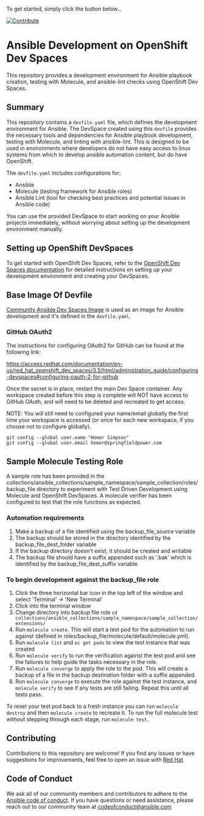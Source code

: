 To get started, simply click the button below...

[![Contribute](https://www.eclipse.org/che/contribute.svg)](https://workspaces.openshift.com/f?url=https://github.com/redhat-developer-demos/ansible-devspaces-demo)

# Ansible Development on OpenShift Dev Spaces

This repository provides a development environment for Ansible playbook creation, testing with Molecule, and ansible-lint checks using OpenShift Dev Spaces.

## Summary

This repository contains a `devfile.yaml` file, which defines the development environment for Ansible. The DevSpace created using this `devfile` provides the necessary tools and dependencies for Ansible playbook development, testing with Molecule, and linting with ansible-lint. This is designed to be used in environments where developers do not have easy access to linux systems from which to develop ansible automation content, but do have OpenShift.

The `devfile.yaml` includes configurations for:

- Ansible
- Molecule (testing framework for Ansible roles)
- Ansible Lint (tool for checking best practices and potential issues in Ansible code)

You can use the provided DevSpace to start working on your Ansible projects immediately, without worrying about setting up the development environment manually.

## Setting up OpenShift DevSpaces

To get started with OpenShift Dev Spaces, refer to the [OpenShift Dev Spaces documentation](https://access.redhat.com/documentation/en-us/red_hat_openshift_dev_spaces/3.5/html/administration_guide/index) for detailed instructions on setting up your development environment and creating your DevSpaces.

## Base Image Of Devfile

[Community Ansible Dev Spaces Image](https://github.com/ansible/community-ansible-devspaces-image) is used as an image for Ansible development and it's defined in the `devfile.yaml`.

### GitHub OAuth2

The instructions for configuring OAuth2 for GitHub can be found at the following link:

https://access.redhat.com/documentation/en-us/red_hat_openshift_dev_spaces/3.5/html/administration_guide/configuring-devspaces#configuring-oauth-2-for-github

Once the secret is in place, restart the main Dev Space container. Any workspace created before this step is complete will NOT have access to GitHub OAuth, and will need to be deleted and recreated to get access.

NOTE: You will still need to configured your name/email globally the first time your workspace is accessed (or once for each new workspace, if you choose not to configure globally).

```
git config --global user.name "Homer Simpson"
git config --global user.email homer@springfieldpower.com
```

## Sample Molecule Testing Role

A sample role has been provided in the collections/ansible_collections/sample_namespace/sample_collection/roles/backup_file directory to experiment with Test Driven Development using Molecule and OpenShift DevSpaces. A molecule verifier has been configured to test that the role functions as expected.

### Automation requirements
1. Make a backup of a file identified using the backup_file_source variable
2. The backup should be stored in the directory identified by the backup_file_dest_folder variable
3. If the backup directory doesn't exist, it should be created and writable
4. The backup file should have a suffix appended such as '.bak' which is identified by the backup_file_dest_suffix variable

### To begin development against the backup_file role
1. Click the three horizontal bar icon in the top left of the window and select 'Terminal' -> 'New Terminal'
2. Click into the terminal window
3. Change directory into backup file role `cd collections/ansible_collections/sample_namespace/sample_collection/extensions/`
4. Run `molecule create`. This will start a test pod for the automation to run against (defined in roles/backup_file/molecule/default/molecule.yml).
5. Run `molecule list` and `oc get pods` to view the test instance that was created
6. Run `molecule verify` to run the verification against the test pod and see the failures to help guide the tasks necessary in the role.
7. Run `molecule converge` to apply the role to the pod. This will create a backup of a file in the backup destination folder with a suffix appended.
8. Run `molecule converge` to execute the role against the test instance, and `molecule verify` to see if any tests are still failing. Repeat this until all tests pass.

To reset your test pod back to a fresh instance you can run `molecule destroy` and then `molecule create` to recreate it. To run the full molecule test without stepping through each stage, run `molecule test`.

## Contributing

Contributions to this repository are welcome! If you find any issues or have suggestions for improvements, feel free to open an issue with [Red Hat](https://issues.redhat.com/projects/CRW/issues).

## Code of Conduct
We ask all of our community members and contributors to adhere to the [Ansible code of conduct](http://docs.ansible.com/ansible/latest/community/code_of_conduct.html). If you have questions or need assistance, please reach out to our community team at [codeofconduct@ansible.com](mailto:codeofconduct@ansible.com)
